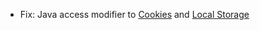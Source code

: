 * Fix: Java access modifier to [Cookies](browser/cookies) and [Local Storage](browser/local-storage)